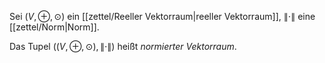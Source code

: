 Sei $(V, \oplus, \odot)$ ein [[zettel/Reeller Vektorraum|reeller Vektorraum]], $\| \cdot \|$ eine [[zettel/Norm|Norm]].

Das Tupel $((V, \oplus, \odot), \| \cdot \|)$ heißt *normierter Vektorraum*.